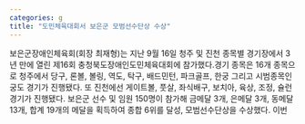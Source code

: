 ```yaml
---
categories: g
title: "도민체육대회서 보은군 모범선수단상 수상"
---
```

보은군장애인체육회(회장 최재형)는 지난 9월 16일 청주 및 진천 종목별 경기장에서 3년 만에 열린 제16회 충청북도장애인도민체육대회에 참가했다.경기 종목은 16개 종목으로 청주에서 당구, 론볼, 볼링, 역도, 탁구, 배드민턴, 파크골프, 한궁 그리고 시범종목인 궁도 경기가 진행됐다. 또 진천에선 게이트볼, 풋살, 좌식배구, 보치아, 육상, 조정, 슐런 경기가 진행됐다. 보은군 선수 및 임원 150명이 참가해 금메달 3개, 은메달 3개, 동메달 13개, 합계 19개의 메달을 획득하여 종합 6위를 달성, 모범선수단상을 수상했다. 이번